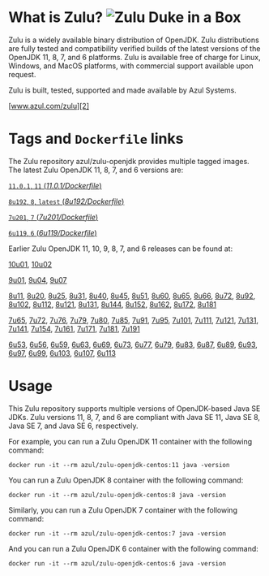 What is Zulu? ![Zulu Duke in a Box][1]
======================================

Zulu is a widely available binary distribution of OpenJDK. Zulu distributions are fully tested and compatibility verified builds of the latest versions of the OpenJDK 11, 8, 7, and 6 platforms. Zulu is available free of charge for Linux, Windows, and MacOS platforms, with commercial support available upon request.

Zulu is built, tested, supported and made available by Azul Systems.

[www.azul.com/zulu][2]

Tags and `Dockerfile` links
===========================

The Zulu repository azul/zulu-openjdk provides multiple tagged images. The latest Zulu OpenJDK 11, 8, 7, and 6 versions are:

[`11.0.1`, `11` (*11.0.1/Dockerfile*)][74]

[`8u192`, `8`, `latest` (*8u192/Dockerfile*)][47]

[`7u201`, `7` (*7u201/Dockerfile*)][28]

[`6u119`, `6` (*6u119/Dockerfile*)][10]

Earlier Zulu OpenJDK 11, 10, 9, 8, 7, and 6 releases can be found at:



[10u01][72], [10u02][73]

[9u01][69], [9u04][70], [9u07][71]

[8u11][48], [8u20][49], [8u25][50], [8u31][51], [8u40][52], [8u45][53], [8u51][54], [8u60][55], [8u65][56], [8u66][57], [8u72][58], [8u92][59], [8u102][60], [8u112][61], [8u121][62], [8u131][63], [8u144][64], [8u152][65], [8u162][66], [8u172][67], [8u181][68]

[7u65][29], [7u72][30], [7u76][31], [7u79][32], [7u80][33], [7u85][34], [7u91][35], [7u95][36], [7u101][37], [7u111][38], [7u121][39], [7u131][40], [7u141][41], [7u154][42], [7u161][43], [7u171][44], [7u181][45], [7u191][46]

[6u53][11], [6u56][12], [6u59][13], [6u63][14], [6u69][15], [6u73][16], [6u77][17], [6u79][18], [6u83][19], [6u87][20], [6u89][21], [6u93][22], [6u97][23], [6u99][24], [6u103][25], [6u107][26], [6u113][27]

Usage
=====

This Zulu repository supports multiple versions of OpenJDK-based Java SE JDKs. Zulu versions 11, 8, 7, and 6 are compliant with Java SE 11, Java SE 8, Java SE 7, and Java SE 6, respectively.

For example, you can run a Zulu OpenJDK 11 container with the following command:

    docker run -it --rm azul/zulu-openjdk-centos:11 java -version

You can run a Zulu OpenJDK 8 container with the following command:

    docker run -it --rm azul/zulu-openjdk-centos:8 java -version

Similarly, you can run a Zulu OpenJDK 7 container with the following command:

    docker run -it --rm azul/zulu-openjdk-centos:7 java -version

And you can run a Zulu OpenJDK 6 container with the following command:

    docker run -it --rm azul/zulu-openjdk-centos:6 java -version


  [1]: https://www.azul.com/files/ZuluDocker60.gif
  [2]: http://www.azul.com/zulu
  [10]: https://github.com/zulu-openjdk/zulu-openjdk/blob/master/centos/6u119-6.22.0.3/Dockerfile
  [11]: https://github.com/zulu-openjdk/zulu-openjdk/blob/master/centos/6u53-6.5.0.2/Dockerfile
  [12]: https://github.com/zulu-openjdk/zulu-openjdk/blob/master/centos/6u56-6.6.0.1/Dockerfile
  [13]: https://github.com/zulu-openjdk/zulu-openjdk/blob/master/centos/6u59-6.7.0.2/Dockerfile
  [14]: https://github.com/zulu-openjdk/zulu-openjdk/blob/master/centos/6u63-6.8.0.1/Dockerfile
  [15]: https://github.com/zulu-openjdk/zulu-openjdk/blob/master/centos/6u69-6.9.0.3/Dockerfile
  [16]: https://github.com/zulu-openjdk/zulu-openjdk/blob/master/centos/6u73-6.10.0.3/Dockerfile
  [17]: https://github.com/zulu-openjdk/zulu-openjdk/blob/master/centos/6u77-6.11.0.2/Dockerfile
  [18]: https://github.com/zulu-openjdk/zulu-openjdk/blob/master/centos/6u79-6.12.0.2/Dockerfile
  [19]: https://github.com/zulu-openjdk/zulu-openjdk/blob/master/centos/6u83-6.13.0.7/Dockerfile
  [20]: https://github.com/zulu-openjdk/zulu-openjdk/blob/master/centos/6u87-6.14.0.1/Dockerfile
  [21]: https://github.com/zulu-openjdk/zulu-openjdk/blob/master/centos/6u89-6.15.0.1/Dockerfile
  [22]: https://github.com/zulu-openjdk/zulu-openjdk/blob/master/centos/6u93-6.16.0.1/Dockerfile
  [23]: https://github.com/zulu-openjdk/zulu-openjdk/blob/master/centos/6u97-6.17.0.1/Dockerfile
  [24]: https://github.com/zulu-openjdk/zulu-openjdk/blob/master/centos/6u99-6.18.0.3/Dockerfile
  [25]: https://github.com/zulu-openjdk/zulu-openjdk/blob/master/centos/6u103-6.19.0.1/Dockerfile
  [26]: https://github.com/zulu-openjdk/zulu-openjdk/blob/master/centos/6u107-6.20.0.1/Dockerfile
  [27]: https://github.com/zulu-openjdk/zulu-openjdk/blob/master/centos/6u113-6.21.0.3/Dockerfile
  [28]: https://github.com/zulu-openjdk/zulu-openjdk/blob/master/centos/7u201-7.25.0.5/Dockerfile
  [29]: https://github.com/zulu-openjdk/zulu-openjdk/blob/master/centos/7u65-7.6.0.1/Dockerfile
  [30]: https://github.com/zulu-openjdk/zulu-openjdk/blob/master/centos/7u72-7.7.0.1/Dockerfile
  [31]: https://github.com/zulu-openjdk/zulu-openjdk/blob/master/centos/7u76-7.8.0.3/Dockerfile
  [32]: https://github.com/zulu-openjdk/zulu-openjdk/blob/master/centos/7u79-7.9.0.2/Dockerfile
  [33]: https://github.com/zulu-openjdk/zulu-openjdk/blob/master/centos/7u80-7.10.0.1/Dockerfile
  [34]: https://github.com/zulu-openjdk/zulu-openjdk/blob/master/centos/7u85-7.11.0.3/Dockerfile
  [35]: https://github.com/zulu-openjdk/zulu-openjdk/blob/master/centos/7u91-7.12.0.3/Dockerfile
  [36]: https://github.com/zulu-openjdk/zulu-openjdk/blob/master/centos/7u95-7.13.0.1/Dockerfile
  [37]: https://github.com/zulu-openjdk/zulu-openjdk/blob/master/centos/7u101-7.14.0.5/Dockerfile
  [38]: https://github.com/zulu-openjdk/zulu-openjdk/blob/master/centos/7u111-7.15.0.5/Dockerfile
  [39]: https://github.com/zulu-openjdk/zulu-openjdk/blob/master/centos/7u121-7.16.0.1/Dockerfile
  [40]: https://github.com/zulu-openjdk/zulu-openjdk/blob/master/centos/7u131-7.17.0.5/Dockerfile
  [41]: https://github.com/zulu-openjdk/zulu-openjdk/blob/master/centos/7u141-7.18.0.3/Dockerfile
  [42]: https://github.com/zulu-openjdk/zulu-openjdk/blob/master/centos/7u154-7.20.0.3/Dockerfile
  [43]: https://github.com/zulu-openjdk/zulu-openjdk/blob/master/centos/7u161-7.21.0.3/Dockerfile
  [44]: https://github.com/zulu-openjdk/zulu-openjdk/blob/master/centos/7u171-7.22.0.3/Dockerfile
  [45]: https://github.com/zulu-openjdk/zulu-openjdk/blob/master/centos/7u181-7.23.0.1/Dockerfile
  [46]: https://github.com/zulu-openjdk/zulu-openjdk/blob/master/centos/7u191-7.24.0.1/Dockerfile
  [47]: https://github.com/zulu-openjdk/zulu-openjdk/blob/master/centos/8u192-8.33.0.1/Dockerfile
  [48]: https://github.com/zulu-openjdk/zulu-openjdk/blob/master/centos/8u11-8.2.0.1/Dockerfile
  [49]: https://github.com/zulu-openjdk/zulu-openjdk/blob/master/centos/8u20-8.3.0.1/Dockerfile
  [50]: https://github.com/zulu-openjdk/zulu-openjdk/blob/master/centos/8u25-8.4.0.1/Dockerfile
  [51]: https://github.com/zulu-openjdk/zulu-openjdk/blob/master/centos/8u31-8.5.0.1/Dockerfile
  [52]: https://github.com/zulu-openjdk/zulu-openjdk/blob/master/centos/8u40-8.6.0.1/Dockerfile
  [53]: https://github.com/zulu-openjdk/zulu-openjdk/blob/master/centos/8u45-8.7.0.5/Dockerfile
  [54]: https://github.com/zulu-openjdk/zulu-openjdk/blob/master/centos/8u51-8.8.0.3/Dockerfile
  [55]: https://github.com/zulu-openjdk/zulu-openjdk/blob/master/centos/8u60-8.9.0.4/Dockerfile
  [56]: https://github.com/zulu-openjdk/zulu-openjdk/blob/master/centos/8u65-8.10.0.1/Dockerfile
  [57]: https://github.com/zulu-openjdk/zulu-openjdk/blob/master/centos/8u66-8.11.0.1/Dockerfile
  [58]: https://github.com/zulu-openjdk/zulu-openjdk/blob/master/centos/8u72-8.13.0.5/Dockerfile
  [59]: https://github.com/zulu-openjdk/zulu-openjdk/blob/master/centos/8u92-8.15.0.1/Dockerfile
  [60]: https://github.com/zulu-openjdk/zulu-openjdk/blob/master/centos/8u102-8.17.0.7/Dockerfile
  [61]: https://github.com/zulu-openjdk/zulu-openjdk/blob/master/centos/8u112-8.19.0.1/Dockerfile
  [62]: https://github.com/zulu-openjdk/zulu-openjdk/blob/master/centos/8u121-8.20.0.5/Dockerfile
  [63]: https://github.com/zulu-openjdk/zulu-openjdk/blob/master/centos/8u131-8.21.0.1/Dockerfile
  [64]: https://github.com/zulu-openjdk/zulu-openjdk/blob/master/centos/8u144-8.23.0.3/Dockerfile
  [65]: https://github.com/zulu-openjdk/zulu-openjdk/blob/master/centos/8u152-8.25.0.1/Dockerfile
  [66]: https://github.com/zulu-openjdk/zulu-openjdk/blob/master/centos/8u162-8.27.0.7/Dockerfile
  [67]: https://github.com/zulu-openjdk/zulu-openjdk/blob/master/centos/8u172-8.30.0.1/Dockerfile
  [68]: https://github.com/zulu-openjdk/zulu-openjdk/blob/master/centos/8u181-8.31.0.1/Dockerfile
  [69]: https://github.com/zulu-openjdk/zulu-openjdk/blob/master/centos/9u01-9.0.1.3/Dockerfile
  [70]: https://github.com/zulu-openjdk/zulu-openjdk/blob/master/centos/9u04-9.0.4.1/Dockerfile
  [71]: https://github.com/zulu-openjdk/zulu-openjdk/blob/master/centos/9u07-9.0.7.1/Dockerfile
  [72]: https://github.com/zulu-openjdk/zulu-openjdk/blob/master/centos/10u01-10.2/Dockerfile
  [73]: https://github.com/zulu-openjdk/zulu-openjdk/blob/master/centos/10u02-10.3/Dockerfile
  [74]: https://github.com/zulu-openjdk/zulu-openjdk/blob/master/centos/11.0.1-11.2/Dockerfile
